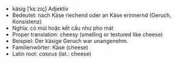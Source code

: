 - käsig	[ˈkɛːzɪç]	Adjektiv
- Bedeutet: nach Käse riechend oder an Käse erinnernd (Geruch, Konsistenz)
- Nghĩa: có mùi hoặc kết cấu như pho mát
- Proper translation: cheesy (smelling or textured like cheese)
- Beispiel: Der käsige Geruch war unangenehm.
- Familienwörter: Käse (cheese)	
- Latin root: *caseus* (lat.: cheese)